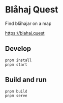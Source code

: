 # Blåhaj Quest

Find blåhajar on a map

https://blahaj.quest

## Develop

```
pnpm install
pnpm start
```

## Build and run

```
pnpm build
pnpm serve
```
